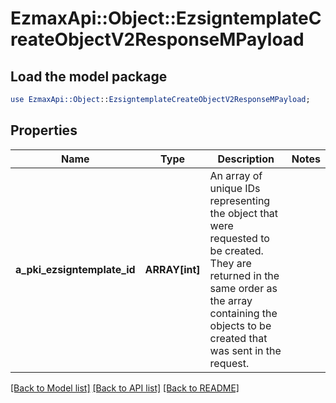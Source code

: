 # EzmaxApi::Object::EzsigntemplateCreateObjectV2ResponseMPayload

## Load the model package
```perl
use EzmaxApi::Object::EzsigntemplateCreateObjectV2ResponseMPayload;
```

## Properties
Name | Type | Description | Notes
------------ | ------------- | ------------- | -------------
**a_pki_ezsigntemplate_id** | **ARRAY[int]** | An array of unique IDs representing the object that were requested to be created.  They are returned in the same order as the array containing the objects to be created that was sent in the request. | 

[[Back to Model list]](../README.md#documentation-for-models) [[Back to API list]](../README.md#documentation-for-api-endpoints) [[Back to README]](../README.md)


